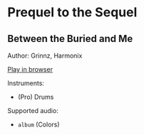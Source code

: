 # Prequel to the Sequel

## Between the Buried and Me

Author: Grinnz, Harmonix

[Play in browser](http://pages.cs.wisc.edu/~tolly/customs/?title=prequel-to-the-sequel&artist=between-the-buried-and-me)

Instruments:

  * (Pro) Drums

Supported audio:

  * `album` (Colors)


